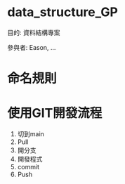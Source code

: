 # data_structure_GP
目的: 資料結構專案

參與者: Eason, ...

# 命名規則


# 使用GIT開發流程

1. 切到main
2. Pull
3. 開分支
4. 開發程式
5. commit
6. Push

